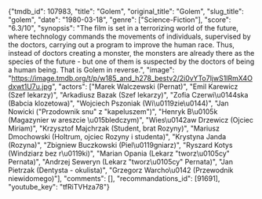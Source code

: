 {"tmdb_id": 107983, "title": "Golem", "original_title": "Golem", "slug_title": "golem", "date": "1980-03-18", "genre": ["Science-Fiction"], "score": "6.3/10", "synopsis": "The film is set in a terrorizing world of the future, where technology commands the movements of individuals, supervised by the doctors, carrying out a program to improve the human race. Thus, instead of doctors creating a monster, the monsters are already there as the species of the future - but one of them is suspected by the doctors of being a human being. That is Golem in reverse.", "image": "https://image.tmdb.org/t/p/w185_and_h278_bestv2/2i0vYTo7ljwS1IRmX4Odxwt1U7u.jpg", "actors": ["Marek Walczewski (Pernat)", "Emil Karewicz (Szef lekarzy)", "Arkadiusz Bazak (Szef lekarzy)", "Zofia Czerwi\u0144ska (Babcia klozetowa)", "Wojciech Pszoniak (Wi\u0119zie\u0144)", "Jan Nowicki (\"Przodownik snu\" z \"kapeluszem\")", "Henryk B\u0105k (Magazynier w areszcie \u015bledczym)", "Wies\u0142aw Drzewicz (Ojciec Miriam)", "Krzysztof Majchrzak (Student, brat Rozyny)", "Mariusz Dmochowski (Holtrum, ojciec Rozyny i studenta)", "Krystyna Janda (Rozyna)", "Zbigniew Buczkowski (Piel\u0119gniarz)", "Ryszard Kotys (Windziarz bez r\u0119ki)", "Marian Opania (Lekarz \"tworz\u0105cy\" Pernata)", "Andrzej Seweryn (Lekarz \"tworz\u0105cy\" Pernata)", "Jan Pietrzak (Dentysta - okulista)", "Grzegorz Warcho\u0142 (Przewodnik niewidomego)"], "comments": [], "recommandations_id": [91691], "youtube_key": "tfRiTVHza78"}